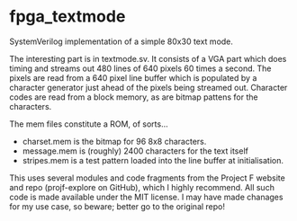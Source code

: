 # fpga_textmode

SystemVerilog implementation of a simple 80x30 text mode.

The interesting part is in textmode.sv. It consists of a VGA part which does timing and streams out 480 lines of 640 pixels 60 times a second. The pixels are read from a 640 pixel line buffer which is populated by a character generator just ahead of the pixels being streamed out. Character codes are read from a block memory, as are bitmap pattens for the characters.

The mem files constitute a ROM, of sorts...
- charset.mem is the bitmap for 96 8x8 characters.
- message.mem is (roughly) 2400 characters for the text itself
- stripes.mem is a test pattern loaded into the line buffer at initialisation.

This uses several modules and code fragments from the Project F website and repo (projf-explore on GitHub), which I highly recommend. All such code is made available under the MIT license. I may have made chanages for my use case, so beware; better go to the original repo!

